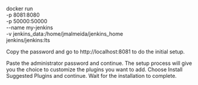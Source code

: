 docker run \
  -p 8081:8080 \
  -p 50000:50000 \
  --name my-jenkins \
  -v jenkins_data:/home/jmalmeida/jenkins_home \
  jenkins/jenkins:lts

Copy the password and go to http://localhost:8081 to do the initial setup.

Paste the administrator password and continue. The setup process will give you the choice to customize the plugins you want to add. Choose Install Suggested Plugins and continue. Wait for the installation to complete.

